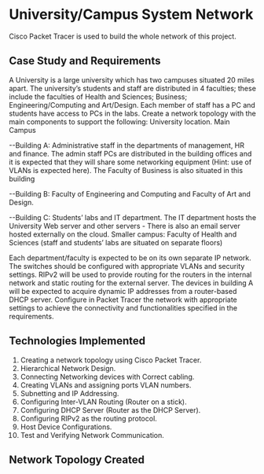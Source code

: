
# University/Campus System Network

Cisco Packet Tracer is used to build the whole network of this project.

## Case Study and Requirements

A University is a large university which has two campuses situated 20 miles apart. The university’s students and staff are distributed in 4 faculties; these include the faculties of Health and Sciences; Business; Engineering/Computing and Art/Design. Each member of staff has a PC and students have access to PCs in the labs. Create a network topology with the main components to support the following: University location. Main Campus

--Building A: Administrative staff in the departments of management, HR and finance. The admin staff PCs are distributed in the building offices and it is expected that they will share some networking equipment (Hint: use of VLANs is expected here). The Faculty of Business is also situated in this building

--Building B: Faculty of Engineering and Computing and Faculty of Art and Design.

--Building C: Students’ labs and IT department. The IT department hosts the University Web server and other servers - There is also an email server hosted externally on the cloud. Smaller campus: Faculty of Health and Sciences (staff and students’ labs are situated on separate floors)

Each department/faculty is expected to be on its own separate IP network. The switches should be configured with appropriate VLANs and security settings. RIPv2 will be used to provide routing for the routers in the internal network and static routing for the external server. The devices in building A will be expected to acquire dynamic IP addresses from a router-based DHCP server. Configure in Packet Tracer the network with appropriate settings to achieve the connectivity and functionalities specified in the requirements.
## Technologies Implemented

1. Creating a network topology using Cisco Packet Tracer.
2. Hierarchical Network Design.
3. Connecting Networking devices with Correct cabling.
4. Creating VLANs and assigning ports VLAN numbers.
5. Subnetting and IP Addressing.
6. Configuring Inter-VLAN Routing (Router on a stick).
7. Configuring DHCP Server (Router as the DHCP Server).
8. Configuring RIPv2 as the routing protocol.
9. Host Device Configurations.
10. Test and Verifying Network Communication.
## Network Topology Created



